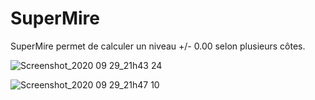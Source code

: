 # SuperMire
SuperMire permet de calculer un niveau +/- 0.00 selon plusieurs côtes.


![Screenshot_2020 09 29_21h43 24](https://user-images.githubusercontent.com/67599917/110859947-18fead80-82b4-11eb-8f59-4ead96b216d6.png)

![Screenshot_2020 09 29_21h47 10](https://user-images.githubusercontent.com/67599917/110859965-1d2acb00-82b4-11eb-9454-b5590b2daa8f.png)

